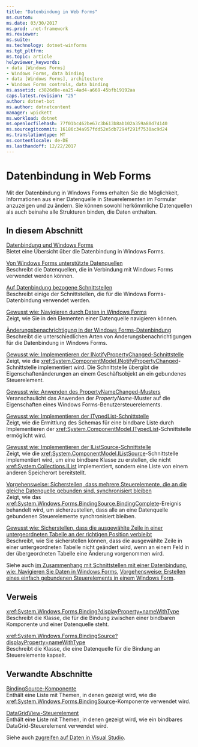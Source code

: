 ```yaml
---
title: "Datenbindung in Web Forms"
ms.custom: 
ms.date: 03/30/2017
ms.prod: .net-framework
ms.reviewer: 
ms.suite: 
ms.technology: dotnet-winforms
ms.tgt_pltfrm: 
ms.topic: article
helpviewer_keywords:
- data [Windows Forms]
- Windows Forms, data binding
- data [Windows Forms], architecture
- Windows Forms controls, data binding
ms.assetid: c3826d8e-ea25-4ad4-a669-45bfb19192aa
caps.latest.revision: "25"
author: dotnet-bot
ms.author: dotnetcontent
manager: wpickett
ms.workload: dotnet
ms.openlocfilehash: 77f01bc462be67c3b613b8ab102a359a80d74140
ms.sourcegitcommit: 16186c34a957fdd52e5db7294f291f7530ac9d24
ms.translationtype: MT
ms.contentlocale: de-DE
ms.lasthandoff: 12/22/2017
---
```

# <a name="windows-forms-data-binding"></a>Datenbindung in Web Forms
Mit der Datenbindung in Windows Forms erhalten Sie die Möglichkeit, Informationen aus einer Datenquelle in Steuerelementen im Formular anzuzeigen und zu ändern. Sie können sowohl herkömmliche Datenquellen als auch beinahe alle Strukturen binden, die Daten enthalten.  
  
## <a name="in-this-section"></a>In diesem Abschnitt  
 [Datenbindung und Windows Forms](../../../docs/framework/winforms/data-binding-and-windows-forms.md)  
 Bietet eine Übersicht über die Datenbindung in Windows Forms.  
  
 [Von Windows Forms unterstützte Datenquellen](../../../docs/framework/winforms/data-sources-supported-by-windows-forms.md)  
 Beschreibt die Datenquellen, die in Verbindung mit Windows Forms verwendet werden können.  
  
 [Auf Datenbindung bezogene Schnittstellen](../../../docs/framework/winforms/interfaces-related-to-data-binding.md)  
 Beschreibt einige der Schnittstellen, die für die Windows Forms-Datenbindung verwendet werden.  
  
 [Gewusst wie: Navigieren durch Daten in Windows Forms](../../../docs/framework/winforms/how-to-navigate-data-in-windows-forms.md)  
 Zeigt, wie Sie in den Elementen einer Datenquelle navigieren können.  
  
 [Änderungsbenachrichtigung in der Windows Forms-Datenbindung](../../../docs/framework/winforms/change-notification-in-windows-forms-data-binding.md)  
 Beschreibt die unterschiedlichen Arten von Änderungsbenachrichtigungen für die Datenbindung in Windows Forms.  
  
 [Gewusst wie: Implementieren der INotifyPropertyChanged-Schnittstelle](../../../docs/framework/winforms/how-to-implement-the-inotifypropertychanged-interface.md)  
 Zeigt, wie die <xref:System.ComponentModel.INotifyPropertyChanged>-Schnittstelle implementiert wird. Die Schnittstelle übergibt die Eigenschaftenänderungen an einem Geschäftsobjekt an ein gebundenes Steuerelement.  
  
 [Gewusst wie: Anwenden des PropertyNameChanged-Musters](../../../docs/framework/winforms/how-to-apply-the-propertynamechanged-pattern.md)  
 Veranschaulicht das Anwenden der *PropertyName*-Muster auf die Eigenschaften eines Windows Forms-Benutzersteuerelements.  
  
 [Gewusst wie: Implementieren der ITypedList-Schnittstelle](../../../docs/framework/winforms/how-to-implement-the-itypedlist-interface.md)  
 Zeigt, wie die Ermittlung des Schemas für eine bindbare Liste durch Implementieren der <xref:System.ComponentModel.ITypedList>-Schnittstelle ermöglicht wird.  
  
 [Gewusst wie: Implementieren der IListSource-Schnittstelle](../../../docs/framework/winforms/how-to-implement-the-ilistsource-interface.md)  
 Zeigt, wie die <xref:System.ComponentModel.IListSource>-Schnittstelle implementiert wird, um eine bindbare Klasse zu erstellen, die nicht <xref:System.Collections.IList> implementiert, sondern eine Liste von einem anderen Speicherort bereitstellt.  
  
 [Vorgehensweise: Sicherstellen, dass mehrere Steuerelemente, die an die gleiche Datenquelle gebunden sind, synchronisiert bleiben](../../../docs/framework/winforms/multiple-controls-bound-to-data-source-synchronized.md)  
 Zeigt, wie das <xref:System.Windows.Forms.BindingSource.BindingComplete>-Ereignis behandelt wird, um sicherzustellen, dass alle an eine Datenquelle gebundenen Steuerelemente synchronisiert bleiben.  
  
 [Gewusst wie: Sicherstellen, dass die ausgewählte Zeile in einer untergeordneten Tabelle an der richtigen Position verbleibt](../../../docs/framework/winforms/ensure-the-selected-row-in-a-child-table-correct.md)  
 Beschreibt, wie Sie sicherstellen können, dass die ausgewählte Zeile in einer untergeordneten Tabelle nicht geändert wird, wenn an einem Feld in der übergeordneten Tabelle eine Änderung vorgenommen wird.  
  
 Siehe auch [im Zusammenhang mit Schnittstellen mit einer Datenbindung](http://msdn.microsoft.com/library/41e17s4b\(v=vs.110\)), [wie: Navigieren Sie Daten in Windows Forms](http://msdn.microsoft.com/library/b63ha24w\(v=vs.110\)), [Vorgehensweise: Erstellen eines einfach gebundenen Steuerelements in einem Windows Form](http://msdn.microsoft.com/library/sw223a62\(v=vs.110\)).  
  
## <a name="reference"></a>Verweis  
 <xref:System.Windows.Forms.Binding?displayProperty=nameWithType>  
 Beschreibt die Klasse, die für die Bindung zwischen einer bindbaren Komponente und einer Datenquelle steht.  
  
 <xref:System.Windows.Forms.BindingSource?displayProperty=nameWithType>  
 Beschreibt die Klasse, die eine Datenquelle für die Bindung an Steuerelemente kapselt.  
  
## <a name="related-sections"></a>Verwandte Abschnitte  
 [BindingSource-Komponente](../../../docs/framework/winforms/controls/bindingsource-component.md)  
 Enthält eine Liste mit Themen, in denen gezeigt wird, wie die <xref:System.Windows.Forms.BindingSource>-Komponente verwendet wird.  
  
 [DataGridView-Steuerelement](../../../docs/framework/winforms/controls/datagridview-control-windows-forms.md)  
 Enthält eine Liste mit Themen, in denen gezeigt wird, wie ein bindbares DataGrid-Steuerelement verwendet wird.  
  
 Siehe auch [zugreifen auf Daten in Visual Studio](/visualstudio/data-tools/accessing-data-in-visual-studio).
